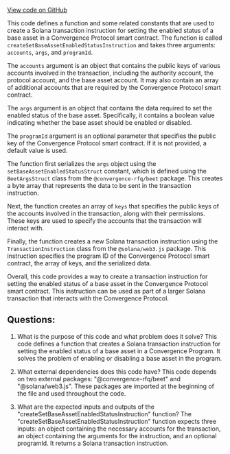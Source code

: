 [View code on GitHub](https://github.com/convergence-rfq/convergence-program-library/rfq/js/generated/instructions/setBaseAssetEnabledStatus.js)

This code defines a function and some related constants that are used to create a Solana transaction instruction for setting the enabled status of a base asset in a Convergence Protocol smart contract. The function is called `createSetBaseAssetEnabledStatusInstruction` and takes three arguments: `accounts`, `args`, and `programId`. 

The `accounts` argument is an object that contains the public keys of various accounts involved in the transaction, including the authority account, the protocol account, and the base asset account. It may also contain an array of additional accounts that are required by the Convergence Protocol smart contract.

The `args` argument is an object that contains the data required to set the enabled status of the base asset. Specifically, it contains a boolean value indicating whether the base asset should be enabled or disabled.

The `programId` argument is an optional parameter that specifies the public key of the Convergence Protocol smart contract. If it is not provided, a default value is used.

The function first serializes the `args` object using the `setBaseAssetEnabledStatusStruct` constant, which is defined using the `BeetArgsStruct` class from the `@convergence-rfq/beet` package. This creates a byte array that represents the data to be sent in the transaction instruction.

Next, the function creates an array of `keys` that specifies the public keys of the accounts involved in the transaction, along with their permissions. These keys are used to specify the accounts that the transaction will interact with.

Finally, the function creates a new Solana transaction instruction using the `TransactionInstruction` class from the `@solana/web3.js` package. This instruction specifies the program ID of the Convergence Protocol smart contract, the array of keys, and the serialized data.

Overall, this code provides a way to create a transaction instruction for setting the enabled status of a base asset in the Convergence Protocol smart contract. This instruction can be used as part of a larger Solana transaction that interacts with the Convergence Protocol.
## Questions: 
 1. What is the purpose of this code and what problem does it solve?
   This code defines a function that creates a Solana transaction instruction for setting the enabled status of a base asset in a Convergence Program. It solves the problem of enabling or disabling a base asset in the program.

2. What external dependencies does this code have?
   This code depends on two external packages: "@convergence-rfq/beet" and "@solana/web3.js". These packages are imported at the beginning of the file and used throughout the code.

3. What are the expected inputs and outputs of the "createSetBaseAssetEnabledStatusInstruction" function?
   The "createSetBaseAssetEnabledStatusInstruction" function expects three inputs: an object containing the necessary accounts for the transaction, an object containing the arguments for the instruction, and an optional programId. It returns a Solana transaction instruction.